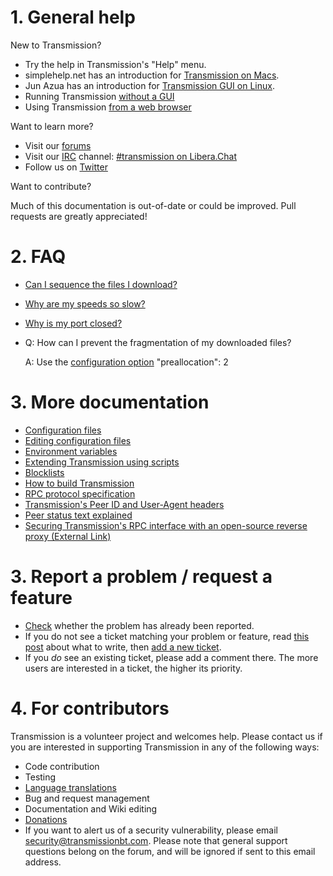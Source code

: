 # 1. General help #
New to Transmission?
  * Try the help in Transmission's "Help" menu.
  * simplehelp.net has an introduction for [Transmission on Macs](https://www.simplehelp.net/2008/07/17/how-to-use-transmission-as-your-bittorrent-client-os-x/).
  * Jun Azua has an introduction for [Transmission GUI on Linux](https://www.junauza.com/2009/01/how-to-use-bittorrent-in-linux.html).
  * Running Transmission [without a GUI](./Headless-Usage.md)
  * Using Transmission [from a web browser](./Web-Interface.md)

Want to learn more?
  * Visit our [forums](https://forum.transmissionbt.com)
  * Visit our [IRC](https://en.wikipedia.org/wiki/IRC) channel: [#transmission on Libera.Chat](https://web.libera.chat/#transmission)
  * Follow us on [Twitter](https://twitter.com/transmissionbt)

Want to contribute?

Much of this documentation is out-of-date or could be improved. Pull requests are greatly appreciated!
# 2. FAQ #
* [Can I sequence the files I download?](./Can-I-sequence-the-files-I-download.md)
* [Why are my speeds so slow?](./Why-Are-My-Speeds-So-Slow.md)
* [Why is my port closed?](./Why-is-my-port-closed.md)
* Q: How can I prevent the fragmentation of my downloaded files? 

  A: Use the [configuration option](./Editing-Configuration-Files.md) "preallocation": 2
# 3. More documentation #
 * [Configuration files](./Configuration-Files.md)
 * [Editing configuration files](./Editing-Configuration-Files.md)
 * [Environment variables](Environment-Variables.md)
 * [Extending Transmission using scripts](./Scripts.md)
 * [Blocklists](./Blocklists.md)
 * [How to build Transmission](Building-Transmission.md)
 * [RPC protocol specification](rpc-spec.md)
 * [Transmission's Peer ID and User-Agent headers](Peer-ID-and-User-Agent.md)
 * [Peer status text explained](Peer-Status-Text.md)
 * [Securing Transmission's RPC interface with an open-source reverse proxy (External Link)](https://www.pomerium.com/docs/guides/transmission)

# 3. Report a problem / request a feature #
  * [Check](https://github.com/transmission/transmission/issues) whether the problem has already been reported.
  * If you do not see a ticket matching your problem or feature, read [this post](https://forum.transmissionbt.com/viewtopic.php?f=1&t=3274) about what to write, then [add a new ticket](https://github.com/transmission/transmission/issues/new).
  * If you _do_ see an existing ticket, please add a comment there. The more users are interested in a ticket, the higher its priority.

# 4. For contributors #
Transmission is a volunteer project and welcomes help.
Please contact us if you are interested in supporting Transmission in any of the following ways:

  * Code contribution
  * Testing
  * [Language translations](Translating.md)
  * Bug and request management
  * Documentation and Wiki editing
  * [Donations](https://transmissionbt.com/donate/)
  * If you want to alert us of a security vulnerability, please email security@transmissionbt.com. Please note that general support questions belong on the forum, and will be ignored if sent to this email address.
